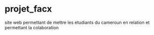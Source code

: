 # projet_facx
site web permettant de mettre les etudiants du cameroun en relation et permettant la colaboration 
